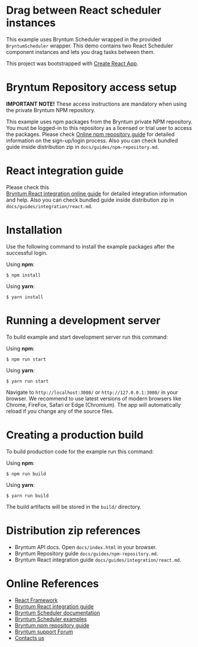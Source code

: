 # Drag between React scheduler instances

This example uses Bryntum Scheduler wrapped in the provided `BryntumScheduler` wrapper.
This demo contains two React Scheduler component instances and lets you drag tasks between them.

This project was bootstrapped with [Create React App](https://github.com/facebook/create-react-app).

# Bryntum Repository access setup

**IMPORTANT NOTE!** These access instructions are mandatory when using the private Bryntum NPM repository.

This example uses npm packages from the Bryntum private NPM repository. You must be logged-in to this repository as a
licensed or trial user to access the packages. Please
check [Online npm repository guide](https://bryntum.com/docs/scheduler/guide/Scheduler/npm-repository) for detailed information
on the sign-up/login process. Also you can check bundled guide inside distribution zip
in `docs/guides/npm-repository.md`.

# React integration guide

Please check this  
[Bryntum React integration online guide](https://bryntum.com/docs/scheduler/guide/Scheduler/integration/react) for
detailed integration information and help. Also you can check bundled guide inside distribution zip
in `docs/guides/integration/react.md`.

# Installation

Use the following command to install the example packages after the successful login.

Using **npm**:

```shell
$ npm install
```

Using **yarn**:

```shell
$ yarn install
```

# Running a development server

To build example and start development server run this command:

Using **npm**:

```shell
$ npm run start
```

Using **yarn**:

```shell
$ yarn run start
```

Navigate to `http://localhost:3000/` or `http://127.0.0.1:3000/` in your browser. We recommend to use latest versions of
modern browsers like Chrome, FireFox, Safari or Edge (Chromium). The app will automatically reload if you change any of
the source files.

# Creating a production build

To build production code for the example run this command:

Using **npm**:

```shell
$ npm run build
```

Using **yarn**:

```shell
$ yarn run build
```

The build artifacts will be stored in the `build/` directory.

# Distribution zip references

* Bryntum API docs. Open `docs/index.html` in your browser.
* Bryntum Repository guide `docs/guides/npm-repository.md`.
* Bryntum React integration guide `docs/guides/integration/react.md`.

# Online References

* [React Framework](https://github.com/facebook/create-react-app)
* [Bryntum React integration guide](https://bryntum.com/docs/scheduler/guide/Scheduler/integration/react)
* [Bryntum Scheduler documentation](https://bryntum.com/docs/scheduler/)
* [Bryntum Scheduler examples](https://bryntum.com/examples/scheduler/)
* [Bryntum npm repository guide](https://bryntum.com/docs/scheduler/guide/Scheduler/npm-repository)
* [Bryntum support Forum](https://bryntum.com/forum/)
* [Contacts us](https://bryntum.com/contact/)
